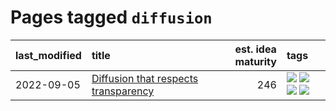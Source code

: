 # Pages tagged `diffusion`

|last_modified|title|est. idea maturity|tags
|:---|:---|---:|:---|
|2022-09-05|[Diffusion that respects transparency](../diffusion-that-respects-transparency.md)|246|[![](https://img.shields.io/badge/tag-completed-7fe3bd)](../tags/completed.md) [![](https://img.shields.io/badge/tag-diffusion-d47f6f)](../tags/diffusion.md) [![](https://img.shields.io/badge/tag-image_processing-8e95e2)](../tags/image_processing.md) [![](https://img.shields.io/badge/tag-transparency-913db)](../tags/transparency.md)|